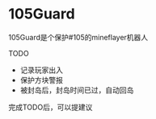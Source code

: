 # 105Guard

105Guard是个保护#105的mineflayer机器人


TODO
- 记录玩家出入
- 保护方块警报
- 被封岛后，封岛时间已过，自动回岛

完成TODO后，可以提建议